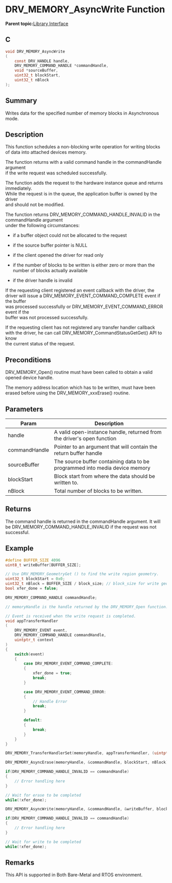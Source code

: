 # DRV\_MEMORY\_AsyncWrite Function

**Parent topic:**[Library Interface](GUID-E18B0923-4286-4E08-A2EB-9A482E0063AE.md)

## C

```c
void DRV_MEMORY_AsyncWrite
(
    const DRV_HANDLE handle,
    DRV_MEMORY_COMMAND_HANDLE *commandHandle,
    void *sourceBuffer,
    uint32_t blockStart,
    uint32_t nBlock
);
```

## Summary

Writes data for the specified number of memory blocks in Asynchronous mode.

## Description

This function schedules a non-blocking write operation for writing blocks<br />of data into attached devices memory.

The function returns with a valid command handle in the commandHandle argument<br />if the write request was scheduled successfully.

The function adds the request to the hardware instance queue and returns immediately.<br />While the request is in the queue, the application buffer is owned by the driver<br />and should not be modified.

The function returns DRV\_MEMORY\_COMMAND\_HANDLE\_INVALID in the commandHandle argument<br />under the following circumstances:

-   if a buffer object could not be allocated to the request

-   if the source buffer pointer is NULL

-   if the client opened the driver for read only

-   if the number of blocks to be written is either zero or more than the number of blocks actually available

-   if the driver handle is invalid


If the requesting client registered an event callback with the driver, the<br />driver will issue a DRV\_MEMORY\_EVENT\_COMMAND\_COMPLETE event if the buffer<br />was processed successfully or DRV\_MEMORY\_EVENT\_COMMAND\_ERROR event if the<br />buffer was not processed successfully.

If the requesting client has not registered any transfer handler callback<br />with the driver, he can call DRV\_MEMORY\_CommandStatusGetGet\(\) API to know<br />the current status of the request.

## Preconditions

DRV\_MEMORY\_Open\(\) routine must have been called to obtain a valid opened device handle.

The memory address location which has to be written, must have been erased before using the DRV\_MEMORY\_xxxErase\(\) routine.

## Parameters

|Param|Description|
|-----|-----------|
|handle|A valid open-instance handle, returned from the driver's open function|
|commandHandle|Pointer to an argument that will contain the return buffer handle|
|sourceBuffer|The source buffer containing data to be programmed into media device memory|
|blockStart|Block start from where the data should be written to.|
|nBlock|Total number of blocks to be written.|

## Returns

The command handle is returned in the commandHandle argument. It will be DRV\_MEMORY\_COMMAND\_HANDLE\_INVALID if the request was not successful.

## Example

```c
#define BUFFER_SIZE 4096
uint8_t writeBuffer[BUFFER_SIZE];

// Use DRV_MEMORY_GeometryGet () to find the write region geometry.
uint32_t blockStart = 0x0;
uint32_t nBlock = BUFFER_SIZE / block_size; // block_size for write geometry
bool xfer_done = false;

DRV_MEMORY_COMMAND_HANDLE commandHandle;

// memoryHandle is the handle returned by the DRV_MEMORY_Open function.

// Event is received when the write request is completed.
void appTransferHandler
(
    DRV_MEMORY_EVENT event,
    DRV_MEMORY_COMMAND_HANDLE commandHandle,
    uintptr_t context
)
{
    switch(event)
    {
        case DRV_MEMORY_EVENT_COMMAND_COMPLETE:
        {
            xfer_done = true;
            break;
        }

        case DRV_MEMORY_EVENT_COMMAND_ERROR:
        {
            // Handle Error
            break;
        }

        default:
        {
            break;
        }
    }
}

DRV_MEMORY_TransferHandlerSet(memoryHandle, appTransferHandler, (uintptr_t)NULL);

DRV_MEMORY_AsyncErase(memoryHandle, &commandHandle, blockStart, nBlock);

if(DRV_MEMORY_COMMAND_HANDLE_INVALID == commandHandle)
{
    // Error handling here
}

// Wait for erase to be completed
while(!xfer_done);

DRV_MEMORY_AsyncWrite(memoryHandle, &commandHandle, &writeBuffer, blockStart, nBlock);

if(DRV_MEMORY_COMMAND_HANDLE_INVALID == commandHandle)
{
    // Error handling here
}

// Wait for write to be completed
while(!xfer_done);

```

## Remarks

This API is supported in Both Bare-Metal and RTOS environment.

